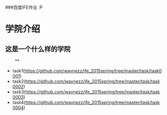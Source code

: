 ﻿###百度IFE作业 :P

# 学院介绍

## 这是一个什么样的学院

&nbsp;&nbsp;&nbsp;&nbsp;&nbsp;&nbsp;&nbsp;&nbsp;**

* task1(https://github.com/waynezz/ife_2015spring/tree/master/task/task0001)
* task2(https://github.com/waynezz/ife_2015spring/tree/master/task/task0002)
* task3(https://github.com/waynezz/ife_2015spring/tree/master/task/task0003)
* task4(https://github.com/waynezz/ife_2015spring/tree/master/task/task0004)
